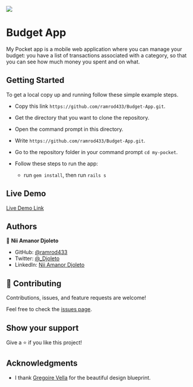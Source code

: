 ![](https://img.shields.io/badge/Microverse-blueviolet)

# Budget App

My Pocket app is a mobile web application where you can manage your budget: you have a list of transactions associated with a category, so that you can see how much money you spent and on what.

## Getting Started
To get a local copy up and running follow these simple example steps.

- Copy this link `https://github.com/ramrod433/Budget-App.git`.
- Get the directory that you want to clone the repository.
- Open the command prompt in this directory.
- Write `https://github.com/ramrod433/Budget-App.git`.
- Go to the repository folder in your command prompt `cd my-pocket`.

- Follow these steps to run the app:
  - run `gem install`, then run `rails s`

## Live Demo

[Live Demo Link]()

## Authors

👤 **Nii Amanor Djoleto**

- GitHub: [@ramrod433](https://github.com/ramrod433)
- Twitter: [@\_Djoleto](https://twitter.com/_djoleto_)
- LinkedIn: [Nii Amanor Djoleto](https://linkedin.com/in/nii-amanor-djoleto)


## 🤝 Contributing

Contributions, issues, and feature requests are welcome!

Feel free to check the [issues page](../../issues/).

## Show your support

Give a ⭐️ if you like this project!

## Acknowledgments

- I thank [Gregoire Vella](https://www.behance.net/gallery/19759151/Snapscan-iOs-design-and-branding?tracking_source=) for the beautiful design blueprint.